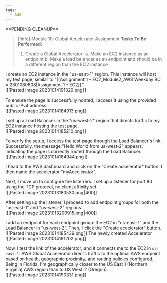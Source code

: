 ```yaml
---
tags:
  - AWS
---
```

==PENDING CLEANUP==
 

> [!info] Module 10: Global Accelerator Assignment
> **Tasks To Be Performed:** 
> 1. Create a Global Accelerator: 
>    a. Make an EC2 instance as an endpoint 
>    b. Make a load balancer as an endpoint and should be in a different region than the EC2 instance 


I create an EC2 instance in the "us-east-1" region. This instance will host my test page, similar to "[[Assignment 1 – EC2_Module2_AWS Weekday BC = 2301080808|Assignment 1 – EC2]]."
<br>![[Pasted image 20231014191329.png]]

To ensure the page is successfully hosted, I access it using the provided public IPv4 address.
<br>![[Pasted image 20231014184913.png]]


I set up a Load Balancer in the "us-west-2" region that directs traffic to my EC2 instance hosting the test page.
<br>![[Pasted image 20231014185210.png]]

To verify the setup, I access the test page through the Load Balancer's link. Successfully, the message "Hello World from us-west-2" appears, indicating the page is correctly routed through the Load Balancer.
<br>![[Pasted image 20231014184944.png]]

I head to the AWS dashboard and click on the "Create accelerator" button. I then name the accelerator "myAccelerator".

Next, I move on to configure the listeners. I set up a listener for port 80 using the TCP protocol, no client affinity set.
<br>![[Pasted image 20231013180530.png|400]]

After setting up the listener, I proceed to add endpoint groups for both the "us-east-1" and "us-west-2" regions.
<br>![[Pasted image 20231013200915.png|400]]

I add an endpoint for each endpoint group: the EC2 in "us-east-1" and the Load Balancer in "us-west-2". Then, I click the "Create accelerator" button.
<br>![[Pasted image 20231014185439.png]]
The newly created Accelerator
<br>![[Pasted image 20231014191202.png]]

Now, I test the link of the accelerator, and it connects me to the EC2 in `us-east-1`. AWS Global Accelerator directs traffic to the optimal AWS endpoint based on health, geographic proximity, and routing policies configured. Being in Florida, I'm geographically closer to the US East 1 (Northern Virginia) AWS region than to US West 2 (Oregon).
<br>![[Pasted image 20231014190331.png]]


